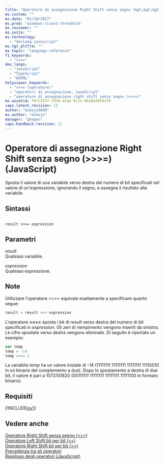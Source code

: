 ```yaml
---
title: "Operatore di assegnazione Right Shift senza segno (&gt;&gt;&gt;=) (JavaScript) | Microsoft Docs"
ms.custom: ""
ms.date: "01/18/2017"
ms.prod: "windows-client-threshold"
ms.reviewer: ""
ms.suite: ""
ms.technology: 
  - "devlang-javascript"
ms.tgt_pltfrm: ""
ms.topic: "language-reference"
f1_keywords: 
  - ">>>="
dev_langs: 
  - "JavaScript"
  - "TypeScript"
  - "DHTML"
helpviewer_keywords: 
  - ">>>= (operatore)"
  - "operatori di assegnazione, JavaScript"
  - "operatore di assegnazione right shift senza segno (>>>=)"
ms.assetid: f67c3737-7d39-41ae-9c11-8b16d38f6179
caps.latest.revision: 11
author: "mikejo5000"
ms.author: "mikejo"
manager: "ghogen"
caps.handback.revision: 11
---
```

# Operatore di assegnazione Right Shift senza segno (&gt;&gt;&gt;=) (JavaScript)
Sposta il valore di una variabile verso destra del numero di bit specificati nel valore di un'espressione, ignorando il segno, e assegna il risultato alla variabile.  
  
## Sintassi  
  
```  
  
result >>>= expression  
```  
  
## Parametri  
 *result*  
 Qualsiasi variabile.  
  
 *expression*  
 Qualsiasi espressione.  
  
## Note  
 Utilizzare l'operatore \>\>\>\= equivale esattamente a specificare quanto segue:  
  
```javascript  
result = result >>> expression  
```  
  
 L'operatore **\>\>\>\=** sposta i bit di *result* verso destra del numero di bit specificati in *expression*.  Gli zeri di riempimento vengono inseriti da sinistra.  Le cifre spostate verso destra vengono eliminate.  Di seguito è riportato un esempio:  
  
```javascript  
var temp  
temp = -14  
temp >>>= 2  
```  
  
 La variabile *temp* ha un valore iniziale di \-14 \(11111111 11111111 11111111 11110010 in un binario del complemento a due\).  Dopo lo spostamento a destra di due bit, il valore è pari a 1073741820 \(00111111 11111111 11111111 11111100 in formato binario\).  
  
## Requisiti  
 [!INCLUDE[jsv1](../../javascript/misc/includes/jsv1-md.md)]  
  
## Vedere anche  
 [Operatore Right Shift senza segno \(\>\>\>\)](../../javascript/reference/unsigned-right-shift-operator-decrement-javascript.md)   
 [Operatore Left Shift bit per bit \(\<\<\)](../../javascript/reference/bitwise-left-shift-operator-decrement-javascript.md)   
 [Operatore Right Shift bit per bit \(\>\>\)](../../javascript/reference/bitwise-right-shift-operator-decrement-javascript.md)   
 [Precedenza tra gli operatori](../../javascript/operator-subtractprecedence-javascript.md)   
 [Riepilogo degli operatori \(JavaScript\)](../../javascript/misc/operator-subtractsummary-javascript.md)